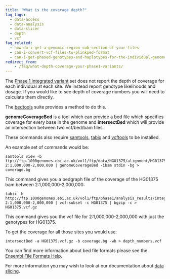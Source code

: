 ```yaml
---
title: "What is the coverage depth?"
faq_tags:
  - data-access
  - data-analysis
  - data-slicer
  - depth
  - vcf
faq_related:
  - how-do-i-get-a-genomic-region-sub-section-of-your-files
  - can-i-convert-vcf-files-to-plinkped-format
  - can-i-get-phased-genotypes-and-haplotypes-for-the-individual-genomes
redirect_from:
    - /faq/what-depth-coverage-your-phase1-variants/
---
```


The [Phase 1 integrated variant](http://ftp.1000genomes.ebi.ac.uk/vol1/ftp/phase1/analysis_results/integrated_call_sets/) set does not report the depth of coverage for each individual at each site. We instead report genotype likelihoods and dosage. If you would like to see depth of coverage numbers you will need to calculate them directly.

The [bedtools](http://code.google.com/p/bedtools/) suite provides a method to do this. 

**genomeCoverageBed** is a tool which can provide a bed file which specifies coverage for every base in the genome and **intersectBed** which will provide an intersection between two vcf/bed/bam files.

These commands also require [samtools](http://samtools.sourceforge.net/), [tabix](http://sourceforge.net/projects/samtools/files/tabix/)  and [vcftools](http://vcftools.sourceforge.net/) to be installed.

An example set of commands would be:

    samtools view -b  ftp://ftp.1000genomes.ebi.ac.uk/vol1/ftp/data/HG01375/alignment/HG01375.mapped.ILLUMINA.bwa.CLM.low_coverage.20120522.bam 2:1,000,000-2,000,000 | genomeCoverageBed -ibam stdin -bg > coverage.bg

This command gives you a bedgraph file of the coverage of the HG01375 bam between 2:1,000,000-2,000,000:

    tabix -h http://ftp.1000genomes.ebi.ac.uk/vol1/ftp/phase1/analysis_results/integrated_call_sets/ALL.chr2.integrated_phase1_v3.20101123.snps_indels_svs.genotypes.vcf.gz 2:1,000,000-2,000,000 | vcf-subset -c HG01375 | bgzip -c > HG01375.vcf.gz

This command gives you the vcf file for 2:1,000,000-2,000,000 with just the genotypes for HG01375.

To get the coverage for all those sites you would use:

    intersectBed -a HG01375.vcf.gz -b coverage.bg -wb > depth_numbers.vcf

You can find more information about bed file formats please see the [Ensembl File Formats Help](http://www.ensembl.org/info/website/upload/bed.html).

For more information you may wish to look at our documentation about [data slicing](/faq/how-do-i-get-a-genomic-region-sub-section-of-your-files).
